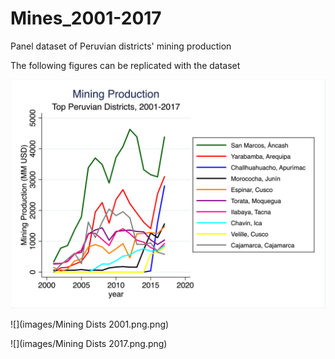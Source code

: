 # Mines_2001-2017

Panel dataset of Peruvian districts' mining production

The following figures can be replicated with the dataset

![](images/dists_lines.png)

![](images/Mining Dists 2001.png.png)

![](images/Mining Dists 2017.png.png)
